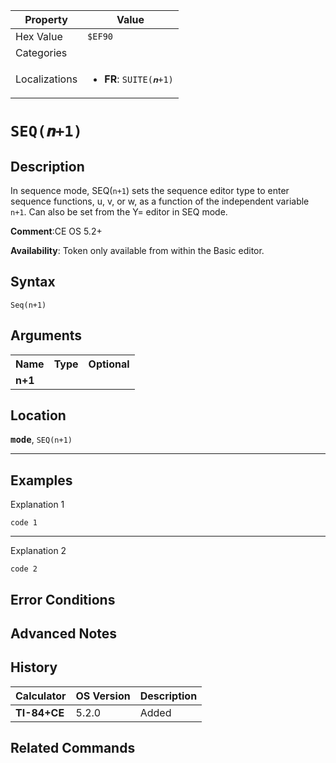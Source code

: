 | Property      | Value |
|---------------|-------|
| Hex Value     | `$EF90`|
| Categories    | <ul></ul> |
| Localizations | <ul><li><b>FR</b>: `SUITE(𝒏+1)`</li></ul> |

# `SEQ(𝒏+1)`

## Description
In sequence mode, SEQ(`n+1`) sets the sequence editor type to enter sequence functions, u, v, or w, as a function of the independent variable `n+1`.   Can also be set from the Y= editor in SEQ mode.

<b>Comment</b>:CE OS 5.2+

<b>Availability</b>: Token only available from within the Basic editor.

## Syntax
`Seq(n+1)`

## Arguments
<table>
<tr><th>Name</th><th>Type</th><th>Optional</th></tr>

<tr><td><b>n+1</b></td><td></td><td></td></tr>

</table>

## Location
<tt><kbd><b>mode</b></kbd></tt>, `SEQ(n+1)`
<hr>

## Examples

Explanation 1
```ti-basic
code 1
```
---
Explanation 2
```ti-basic
code 2
```

## Error Conditions


## Advanced Notes


## History
| Calculator | OS Version | Description |
|------------|------------|-------------|
| <b>TI-84+CE</b> | 5.2.0 | Added |

## Related Commands


